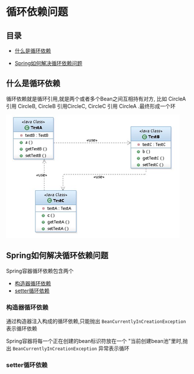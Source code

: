 # 循环依赖问题

## 目录

- [什么是循环依赖](#什么是循环依赖)

- [Spring如何解决循环依赖问题](#Spring如何解决循环依赖问题)

## 什么是循环依赖

循环依赖就是循环引用,就是两个或者多个Bean之间互相持有对方, 比如 CircleA 引用 CircleB, CircleB 引用CircleC, CircleC 引用 CircleA .最终形成一个环

![image-20200927222527485](../../assets/image-20200927222527485.png)

## Spring如何解决循环依赖问题

Spring容器循环依赖包含两个

- [构造器循环依赖](#构造器循环依赖)
- [setter循环依赖](#setter循环依赖)

### 构造器循环依赖

通过构造器注入构成的循环依赖,只能抛出 `BeanCurrentlyInCreationException` 表示循环依赖

Spring容器将每一个正在创建的bean标识符放在一个 "当前创建bean池"里时,抛出  `BeanCurrentlyInCreationException` 异常表示循环

### setter循环依赖
